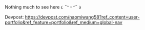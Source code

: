 Nothing much to see here ૮ ˶ᵔ ᵕ ᵔ˶ ა

Devpost: https://devpost.com/naomiwang58?ref_content=user-portfolio&ref_feature=portfolio&ref_medium=global-nav 
